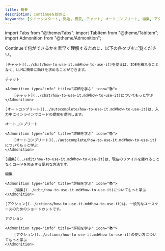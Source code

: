 ```yaml
---
title: 概要
description: Continueを始める
keywords: [クイックスタート, 開始, 概要, チャット, オートコンプリート, 編集, アクション]
---
```


import Tabs from "@theme/Tabs";
import TabItem from "@theme/TabItem";
import Admonition from "@theme/Admonition";

Continueで何ができるかを素早く理解するために、以下の各タブをご覧ください。

<Tabs>
  <TabItem value="chat" label="チャット">

    [チャット](../chat/how-to-use-it.md#how-to-use-it)を使えば、IDEを離れることなく、LLMに簡単に助けを求めることができます。

    チャット

    <Admonition type="info" title="詳細を学ぶ" icon="📚">
        [チャット](../chat/how-to-use-it.md#how-to-use-it)についてもっと学ぶ
    </Admonition>

  </TabItem>
  <TabItem value="autocomplete" label="オートコンプリート">

    [オートコンプリート](../autocomplete/how-to-use-it.md#how-to-use-it)は、入力中にインラインでコードの提案を提供します。

    オートコンプリート

    <Admonition type="info" title="詳細を学ぶ" icon="📚">
        [オートコンプリート](../autocomplete/how-to-use-it.md#how-to-use-it)についてもっと学ぶ
    </Admonition>

  </TabItem>
  <TabItem value="edit" label="編集">

    [編集](../edit/how-to-use-it.md#how-to-use-it)は、現在のファイルを離れることなくコードを修正する便利な方法です。

    編集

    <Admonition type="info" title="詳細を学ぶ" icon="📚">
        [編集](../edit/how-to-use-it.md#how-to-use-it)についてもっと学ぶ
    </Admonition>

  </TabItem>
  <TabItem value="s" label="アクション">

    [アクション](../actions/how-to-use-it.md#how-to-use-it)は、一般的なユースケースのためのショートカットです。

    アクション

    <Admonition type="info" title="詳細を学ぶ" icon="📚">
        [アクション](../actions/how-to-use-it.md#how-to-use-it)の使い方についてもっと学ぶ
    </Admonition>

  </TabItem>
</Tabs>
